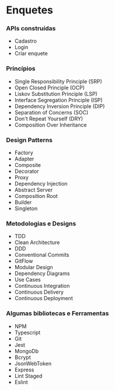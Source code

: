 
# Enquetes

### APIs construídas

* Cadastro
* Login
* Criar enquete

### Princípios

* Single Responsibility Principle (SRP)
* Open Closed Principle (OCP)
* Liskov Substitution Principle (LSP)
* Interface Segregation Principle (ISP)
* Dependency Inversion Principle (DIP)
* Separation of Concerns (SOC)
* Don't Repeat Yourself (DRY)
* Composition Over Inheritance

### Design Patterns

* Factory
* Adapter
* Composite
* Decorator
* Proxy
* Dependency Injection
* Abstract Server
* Composition Root
* Builder
* Singleton

### Metodologias e Designs

* TDD
* Clean Architecture
* DDD
* Conventional Commits
* GitFlow
* Modular Design
* Dependency Diagrams
* Use Cases
* Continuous Integration
* Continuous Delivery
* Continuous Deployment

### Algumas bibliotecas e Ferramentas

* NPM
* Typescript
* Git
* Jest
* MongoDb
* Bcrypt
* JsonWebToken
* Express
* Lint Staged
* Eslint



